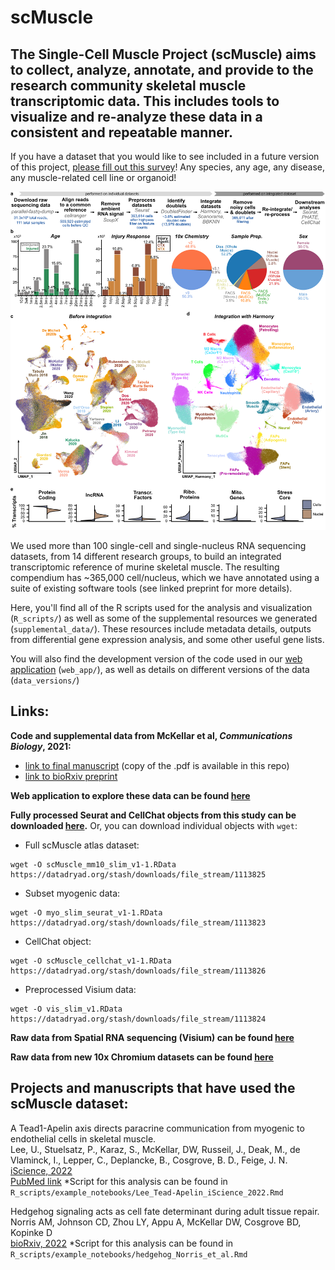 # scMuscle

## The Single-Cell Muscle Project (scMuscle) aims to collect, analyze, annotate, and provide to the research community skeletal muscle transcriptomic data. This includes tools to visualize and re-analyze these data in a consistent and repeatable manner.

If you have a dataset that you would like to see included in a future version of this project, [please fill out this survey](https://forms.gle/vBE8pk2QSq1apeYN8)! Any species, any age, any disease, any muscle-related cell line or organoid!

![Figure1](./manuscript_figures/Fig1_scMuscle.png)

We used more than 100 single-cell and single-nucleus RNA sequencing datasets, from 14 different research groups, to build an integrated transcriptomic reference of murine skeletal muscle.
The resulting compendium has ~365,000 cell/nucleus, which we have annotated using a suite of existing software tools (see linked preprint for more details).

Here, you'll find all of the R scripts used for the analysis and visualization (`R_scripts/`) as well as some of the supplemental resources we generated (`supplemental_data/`). These resources include metadata details, outputs from differential gene expression analysis, and some other useful gene lists.

You will also find the development version of the code used in our [web application](http://scmuscle.bme.cornell.edu/) (`web_app/`), as well as details on different versions of the data (`data_versions/`)

## Links:
**Code and supplemental data from McKellar et al, *Communications Biology*, 2021:**  
- [link to final manuscript](https://www.nature.com/articles/s42003-021-02810-x) (copy of the .pdf is available in this repo)
- [link to bioRxiv preprint](https://www.biorxiv.org/content/10.1101/2020.12.01.407460v2)

**Web application to explore these data can be found [here](http://scmuscle.bme.cornell.edu/)**

**Fully processed Seurat and CellChat objects from this study can be downloaded [here](https://datadryad.org/stash/dataset/doi:10.5061%2Fdryad.t4b8gtj34).** Or, you can download individual objects with `wget`:
- Full scMuscle atlas dataset:
```
wget -O scMuscle_mm10_slim_v1-1.RData https://datadryad.org/stash/downloads/file_stream/1113825
```
- Subset myogenic data:
```
wget -O myo_slim_seurat_v1-1.RData https://datadryad.org/stash/downloads/file_stream/1113823
```
- CellChat object:
```
wget -O scMuscle_cellchat_v1-1.RData https://datadryad.org/stash/downloads/file_stream/1113826
```
- Preprocessed Visium data:
```
wget -O vis_slim_v1.RData https://datadryad.org/stash/downloads/file_stream/1113824
```


**Raw data from Spatial RNA sequencing (Visium) can be found [here](https://www.ncbi.nlm.nih.gov/geo/query/acc.cgi?acc=GSE161318)**

**Raw data from new 10x Chromium datasets can be found [here](https://www.ncbi.nlm.nih.gov/geo/query/acc.cgi?acc=GSE162172)**

## Projects and manuscripts that have used the scMuscle dataset:
A Tead1-Apelin axis directs paracrine communication from myogenic to endothelial cells in skeletal muscle.  
Lee, U., Stuelsatz, P., Karaz, S., McKellar, DW, Russeil, J., Deak, M., de Vlaminck, I., Lepper, C., Deplancke, B., Cosgrove, B. D., Feige, J. N.  
[iScience, 2022](https://www.sciencedirect.com/science/article/pii/S2589004222008616?via%3Dihub)  
[PubMed link](https://pubmed.ncbi.nlm.nih.gov/35789856/)
\*Script for this analysis can be found in `R_scripts/example_notebooks/Lee_Tead-Apelin_iScience_2022.Rmd`

Hedgehog signaling acts as cell fate determinant during adult tissue repair.  
Norris AM, Johnson CD, Zhou LY, Appu A, McKellar DW, Cosgrove BD, Kopinke D  
[bioRxiv, 2022](https://www.biorxiv.org/content/10.1101/2022.08.15.504012v1)
\*Script for this analysis can be found in `R_scripts/example_notebooks/hedgehog_Norris_et_al.Rmd`
